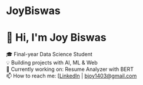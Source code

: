 # JoyBiswas
# 👋 Hi, I'm Joy Biswas

🎓 Final-year Data Science Student  
💡 Building projects with AI, ML & Web  
🔭 Currently working on: Resume Analyzer with BERT  
📫 How to reach me: [[LinkedIn](https://linkedin.com/in/yourlink](https://www.linkedin.com/in/joy-biswas-257212345/)) | bjoy1403@gmail.com

